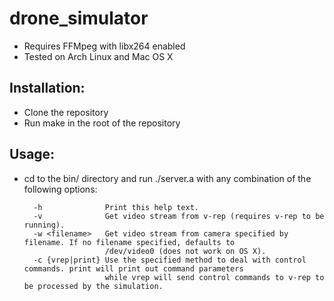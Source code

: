 drone_simulator
===============
* Requires FFMpeg with libx264 enabled
* Tested on Arch Linux and Mac OS X

Installation:
-------------
* Clone the repository
* Run make in the root of the repository

Usage:
------
* cd to the bin/ directory and run ./server.a with any combination of the following options:

		-h				Print this help text.
		-v				Get video stream from v-rep (requires v-rep to be running).
		-w <filename>	Get video stream from camera specified by filename. If no filename specified, defaults to
						/dev/video0 (does not work on OS X).
		-c {vrep|print}	Use the specified method to deal with control commands. print will print out command parameters
						while vrep will send control commands to v-rep to be processed by the simulation.
